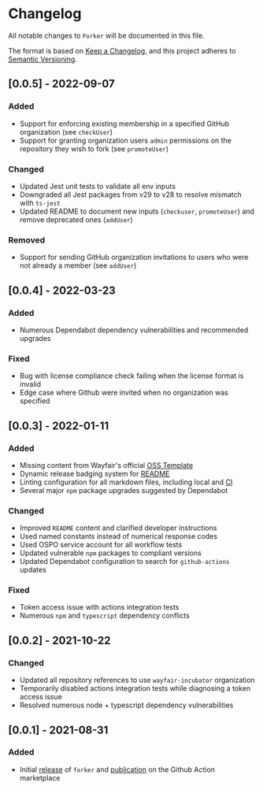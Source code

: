 # Changelog

All notable changes to `Forker` will be documented in this file.

The format is based on [Keep a Changelog](https://keepachangelog.com/en/1.0.0/),
and this project adheres to [Semantic Versioning](https://semver.org/spec/v2.0.0.html).

## [0.0.5] - 2022-09-07

### Added

- Support for enforcing existing membership in a specified GitHub organization (see `checkUser`)
- Support for granting organization users `admin` permissions on the repository they wish to fork (see `promoteUser`)

### Changed

- Updated Jest unit tests to validate all env inputs
- Downgraded all Jest packages from v29 to v28 to resolve mismatch with `ts-jest`
- Updated README to document new inputs (`checkuser`, `promoteUser`) and remove deprecated ones (`addUser`)

### Removed

- Support for sending GitHub organization invitations to users who were not already a member (see `addUser`)

## [0.0.4] - 2022-03-23

### Added

- Numerous Dependabot dependency vulnerabilities and recommended upgrades

### Fixed

- Bug with license compliance check failing when the license format is invalid
- Edge case where Github were invited when no organization was specified

## [0.0.3] - 2022-01-11

### Added

- Missing content from Wayfair's official [OSS Template](https://github.com/wayfair-incubator/oss-template)
- Dynamic release badging system for [README](https://github.com/wayfair-incubator/forker/blob/main/README.md)
- Linting configuration for all markdown files, including local and [CI](https://github.com/wayfair-incubator/forker/actions/workflows/lint.yml)
- Several major `npm` package upgrades suggested by Dependabot

### Changed

- Improved `README` content and clarified developer instructions
- Used named constants instead of numerical response codes
- Used OSPO service account for all workflow tests
- Updated vulnerable `npm` packages to compliant versions
- Updated Dependabot configuration to search for `github-actions` updates

### Fixed

- Token access issue with actions integration tests
- Numerous `npm` and `typescript` dependency conflicts

## [0.0.2] - 2021-10-22

### Changed

- Updated all repository references to use `wayfair-incubator` organization
- Temporarily disabled actions integration tests while diagnosing a token access issue
- Resolved numerous node + typescript dependency vulnerabilities

## [0.0.1] - 2021-08-31

### Added

- Initial [release](https://github.com/wayfair-incubator/forker/releases/tag/v0.0.1) of `forker` and [publication](https://github.com/marketplace/actions/github-forker) on the Github Action marketplace
